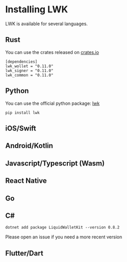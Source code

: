 # Installing LWK

LWK is available for several languages.

## Rust
You can use the crates released on [crates.io](https://crates.io)

```
[dependencies]
lwk_wollet = "0.11.0"
lwk_signer = "0.11.0"
lwk_common = "0.11.0"
```

## Python
You can use the official python package: [lwk](https://pypi.org/project/lwk/)

```
pip install lwk
```


## iOS/Swift

## Android/Kotlin

## Javascript/Typescript (Wasm)

## React Native

## Go

## C#

```shell
dotnet add package LiquidWalletKit --version 0.8.2
```

Please open an issue if you need a more recent version

## Flutter/Dart
